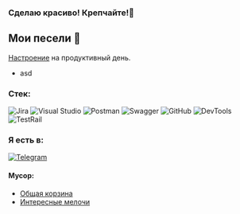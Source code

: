 ###  Сделаю красиво! Крепчайте!👋

## Мои песели 👋
[Настроение](https://www.youtube.com/watch?v=i5wpUuZNy14&ab_channel=UKFDrum%26Bass) на продуктивный день.

- asd

### Стек:
![Jira](https://img.shields.io/static/v1?style=for-the-badge&message=Jira&color=0052CC&logo=Jira&logoColor=FFFFFF&label=)
![Visual Studio](https://img.shields.io/static/v1?style=for-the-badge&message=Visual+Studio&color=5C2D91&logo=Visual+Studio&logoColor=FFFFFF&label=)
![Postman](https://img.shields.io/static/v1?style=for-the-badge&message=Postman&color=FF6C37&logo=Postman&logoColor=FFFFFF&label=)
![Swagger](https://img.shields.io/static/v1?style=for-the-badge&message=Swagger&color=222222&logo=Swagger&logoColor=85EA2D&label=)
![GitHub](https://img.shields.io/static/v1?style=for-the-badge&message=GitHub&color=181717&logo=GitHub&logoColor=FFFFFF&label=)
![DevTools](https://img.shields.io/static/v1?style=for-the-badge&message=DevTools&color=222222&logo=Google+Chrome&logoColor=FFFFFF&label=)
![TestRail](https://img.shields.io/static/v1?style=for-the-badge&message=TestRail&color=222222&logo=%C3%A9&logoColor=FECC00&label=)

### Я есть в:
[![Telegram](https://img.shields.io/static/v1?style=for-the-badge&message=Telegram&color=26A5E4&logo=Telegram&logoColor=FFFFFF&label=)](https://t.me/sawich94)


#### Мусор:
- [Общая корзина](https://github.com/ivettewo/trash)
- [Интересные мелочи]()
